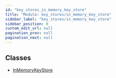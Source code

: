 ```yaml
---
id: "key_stores_in_memory_key_store"
title: "Module: key_stores/in_memory_key_store"
sidebar_label: "key_stores/in_memory_key_store"
sidebar_position: 0
custom_edit_url: null
pagination_prev: null
pagination_next: null
---
```


## Classes

- [InMemoryKeyStore](../classes/key_stores_in_memory_key_store.InMemoryKeyStore.md)
